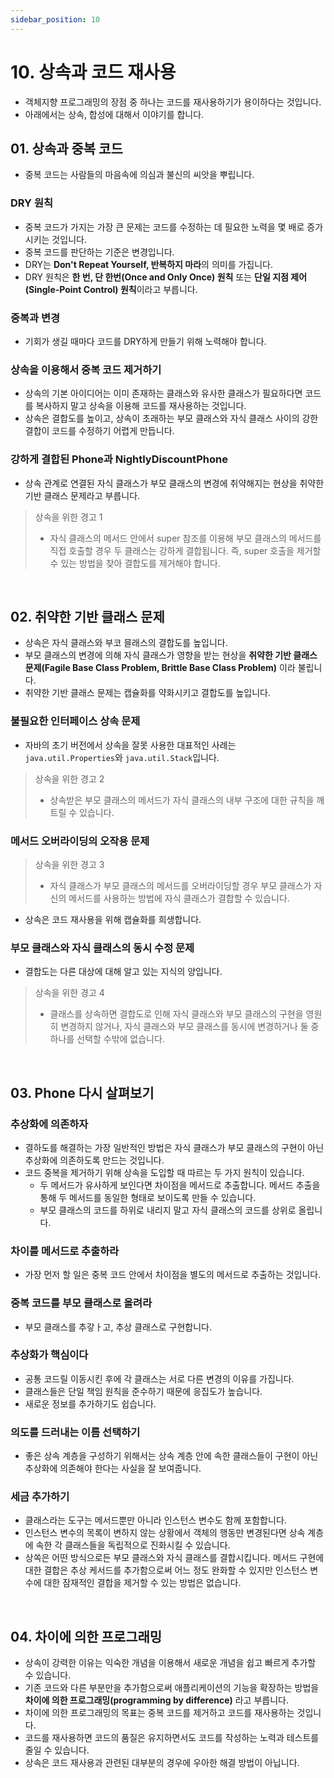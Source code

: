```yaml
---
sidebar_position: 10
---
```


# 10. 상속과 코드 재사용

- 객체지향 프로그래밍의 장점 중 하나는 코드를 재사용하기가 용이하다는 것입니다.
- 아래에서는 상속, 합성에 대해서 이야기를 합니다.

## 01. 상속과 중복 코드

- 중복 코드는 사람들의 마음속에 의심과 불신의 씨앗을 뿌립니다.

### DRY 원칙

- 중복 코드가 가지는 가장 큰 문제는 코드를 수정하는 데 필요한 노력을 몇 배로 증가시키는 것입니다.
- 중복 코드를 판단하는 기준은 변경입니다.
- DRY는 **Don't Repeat Yourself, 반복하지 마라**의 의미를 가집니다.
- DRY 원칙은 **한 번, 단 한번(Once and Only Once) 원칙** 또는 **단일 지점 제어(Single-Point Control) 원칙**이라고 부릅니다.

### 중복과 변경

- 기회가 생길 때마다 코드를 DRY하게 만들기 위해 노력해야 합니다.

### 상속을 이용해서 중복 코드 제거하기

- 상속의 기본 아이디어는 이미 존재하는 클래스와 유사한 클래스가 필요하다면 코드를 복사하지 말고 상속을 이용해 코드를 재사용하는 것입니다.
- 상속은 결합도를 높이고, 상속이 초래하는 부모 클래스와 자식 클래스 사이의 강한 결합이 코드를 수정하기 어렵게 만듭니다.

### 강하게 결합된 Phone과 NightlyDiscountPhone

- 상속 관계로 연결된 자식 클래스가 부모 클래스의 변경에 취약해지는 현상을 취약한 기반 클래스 문제라고 부릅니다.

> 상속을 위한 경고 1
>
> - 자식 클래스의 메서드 안에서 super 참조를 이용해 부모 클래스의 메서드를 직접 호출할 경우 두 클래스는 강하게 결합됩니다. 즉, super 호출을 제거할 수 있는 방법을 찾아 결합도를 제거해야 합니다.

<br/>

## 02. 취약한 기반 클래스 문제

- 상속은 자식 클래스와 부코 믈래스의 결합도를 높입니다.
- 부모 클래스의 변경에 의해 자식 클래스가 영향을 받는 현상을 **취약한 기반 클래스 문제(Fagile Base Class Problem, Brittle Base Class Problem)** 이라 불립니다.
- 취약한 기반 클래스 문제는 캡슐화를 약화시키고 결합도를 높입니다.

### 불필요한 인터페이스 상속 문제

- 자바의 초기 버전에서 상속을 잘못 사용한 대표적인 사례는 `java.util.Properties`와 `java.util.Stack`입니다.

> 상속을 위한 경고 2
>
> - 상속받은 부모 클래스의 메서드가 자식 클래스의 내부 구조에 대한 규칙을 깨트릴 수 있습니다.

### 메서드 오버라이딩의 오작용 문제

> 상속을 위한 경고 3
>
> - 자식 클래스가 부모 클래스의 메서드를 오버라이딩할 경우 부모 클래스가 자신의 메서드를 사용하는 방법에 자식 클래스가 결합할 수 있습니다.

- 상속은 코드 재사용을 위해 캡슐화를 희생합니다.

### 부모 클래스와 자식 클래스의 동시 수정 문제

- 결합도는 다른 대상에 대해 알고 있는 지식의 양입니다.

> 상속을 위한 경고 4
>
> - 클래스를 상속하면 결합도로 인해 자식 클래스와 부모 클래스의 구현을 영원히 변경하지 않거나, 자식 클래스와 부모 클래스를 동시에 변경하거나 둘 중 하나를 선택할 수밖에 없습니다.

<br/>

## 03. Phone 다시 살펴보기

### 추상화에 의존하자

- 결하도를 해결하는 가장 일반적인 방법은 자식 클래스가 부모 클래스의 구현이 아닌 추상화에 의존하도록 만드는 것입니다.
- 코드 중복을 제거하기 위해 상속을 도입할 때 따르는 두 가지 원칙이 있습니다.
  - 두 메서드가 유사하게 보인다면 차이점을 메서드로 추출합니다. 메서드 추출을 통해 두 메서드를 동일한 형태로 보이도록 만들 수 있습니다.
  - 부모 클래스의 코드를 하위로 내리지 말고 자식 클래스의 코드를 상위로 올립니다.

### 차이를 메서드로 추출하라

- 가장 먼저 할 일은 중복 코드 안에서 차이점을 별도의 메서드로 추출하는 것입니다.

### 중복 코드를 부모 클래스로 올려라

- 부모 클래스를 추갛ㅏ고, 추상 클래스로 구현합니다.

### 추상화가 핵심이다

- 공통 코드릴 이동시킨 후에 각 클래스는 서로 다른 변경의 이유를 가집니다.
- 클래스들은 단일 책임 원칙을 준수하기 때문에 응집도가 높습니다.
- 새로운 정보를 추가하기도 쉽습니다.

### 의도를 드러내는 이름 선택하기

- 좋은 상속 계층을 구성하기 위해서는 상속 계층 안에 속한 클래스들이 구현이 아닌 추상화에 의존해야 한다는 사실을 잘 보여줍니다.

### 세금 추가하기

- 클래스라는 도구는 메서드뿐만 아니라 인스턴스 변수도 함께 포함합니다.
- 인스턴스 변수의 목록이 변하지 않는 상황에서 객체의 행동만 변경된다면 상속 계층에 속한 각 클래스들을 독립적으로 진화시킬 수 있습니다.
- 상쏙은 어떤 방식으로든 부모 클래스와 자식 클래스를 결합시킵니다. 메서드 구현에 대한 결합은 추상 케서드를 추가함으로써 어느 정도 완화할 수 있지만 인스턴스 변수에 대한 잠재적인 결합을 제거할 수 있는 방법은 없습니다.

<br/>

## 04. 차이에 의한 프로그래밍

- 상속이 강력한 이유는 익숙한 개념을 이용해서 새로운 개념을 쉽고 빠르게 추가할 수 있습니다.
- 기존 코드와 다른 부분만을 추가함으로써 애플리케이션의 기능을 확장하는 방법을 **차이에 의한 프로그래밍(programming by difference)** 라고 부릅니다.
- 차이에 의한 프로그래밍의 목표는 중복 코드를 제거하고 코드를 재사용하는 것입니다.
- 코드를 재사용하면 코드의 품질은 유지하면서도 코드를 작성하는 노력과 테스트를 줄일 수 있습니다.
- 상속은 코드 재사용과 관련된 대부분의 경우에 우아한 해결 방법이 아닙니다.
